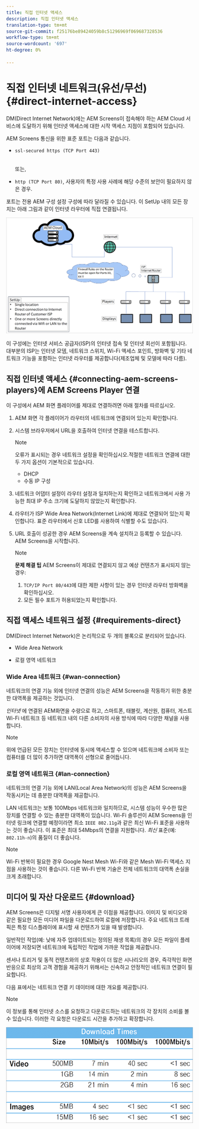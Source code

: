 ```yaml
---
title: 직접 인터넷 액세스
description: 직접 인터넷 액세스
translation-type: tm+mt
source-git-commit: f25176be89424059b8c51296969f069687328536
workflow-type: tm+mt
source-wordcount: '697'
ht-degree: 0%

---
```



# 직접 인터넷 네트워크(유선/무선) {#direct-internet-access}

DM(Direct Internet Network)에는 AEM Screens이 접속해야 하는 AEM Cloud 서비스에 도달하기 위해 인터넷 액세스에 대한 시작 액세스 지점이 포함되어 있습니다.

AEM Screens 통신을 위한 표준 포트는 다음과 같습니다.
* `ssl-secured https (TCP Port 443)`

   <br>또는,</br>

* `http (TCP Port 80)`, 사용자의 특정 사용 사례에 해당 수준의 보안이 필요하지 않은 경우.

포트는 전용 AEM 구성 설정 구성에 따라 달라질 수 있습니다. 이 SetUp 내의 모든 장치는 아래 그림과 같이 인터넷 라우터에 직접 연결됩니다.

![](/help/assets/direct-access-2.png)

이 구성에는 인터넷 서비스 공급자(ISP)의 인터넷 접속 및 인터넷 회선이 포함됩니다. 대부분의 ISP는 인터넷 모뎀, 네트워크 스위치, Wi-Fi 액세스 포인트, 방화벽 및 기타 네트워크 기능을 포함하는 인터넷 라우터를 제공합니다(제조업체 및 모델에 따라 다름).

## 직접 인터넷 액세스 {#connecting-aem-screens-players}에 AEM Screens Player 연결

이 구성에서 AEM 화면 플레이어를 제대로 연결하려면 아래 절차를 따르십시오.

1. AEM 화면 각 플레이어가 라우터의 네트워크에 연결되어 있는지 확인합니다.
1. 시스템 브라우저에서 URL을 호출하여 인터넷 연결을 테스트합니다.

   >[!NOTE]
   >오류가 표시되는 경우 네트워크 설정을 확인하십시오.적절한 네트워크 연결에 대한 두 가지 옵션이 기본적으로 있습니다.
   >* DHCP
   >* 수동 IP 구성


1. 네트워크 어댑터 설정이 라우터 설정과 일치하는지 확인하고 네트워크에서 사용 가능한 최대 IP 주소 크기에 도달하지 않았는지 확인합니다.

1. 라우터가 ISP Wide Area Network(Internet Link)에 제대로 연결되어 있는지 확인합니다. 표준 라우터에서 신호 LED를 사용하여 식별할 수도 있습니다.
1. URL 호출이 성공한 경우 AEM Screens을 계속 설치하고 등록할 수 있습니다. AEM Screens을 시작합니다.

   >[!NOTE]
   >**문제 해결 팁**
   >AEM Screens이 제대로 연결되지 않고 예상 컨텐츠가 표시되지 않는 경우:
   >
   >1. `TCP/IP Port 80/443`에 대한 제한 사항이 있는 경우 인터넷 라우터 방화벽을 확인하십시오.
   >1. 모든 필수 포트가 허용되었는지 확인합니다.


## 직접 액세스 네트워크 설정 {#requirements-direct}

DM(Direct Internet Network)은 논리적으로 두 개의 블록으로 분리되어 있습니다.

* Wide Area Network

* 로컬 영역 네트워크

### Wide Area 네트워크 {#wan-connection}

네트워크의 연결 기능 외에 인터넷 연결의 성능은 AEM Screens을 작동하기 위한 충분한 대역폭을 제공하는 것입니다.

*인터넷* 에 연결된 AEM화면을 수량으로 하고, 스마트폰, 태블릿, 계산원, 컴퓨터, 게스트 Wi-Fi 네트워크 등 네트워크 내의 다른 소비자의 사용 방식에 따라 다양한 채널을 사용합니다.

>[!NOTE]
>
>위에 언급된 모든 장치는 인터넷에 동시에 액세스할 수 있으며 네트워크에 소비자 또는 컴퓨터를 더 많이 추가하면 대역폭이 선형으로 줄어듭니다.

### 로컬 영역 네트워크 {#lan-connection}

네트워크의 연결 기능 외에 LAN(Local Area Network)의 성능은 AEM Screens을 작동시키는 데 충분한 대역폭을 제공합니다.

LAN 네트워크는 보통 100Mbps 네트워크와 일치하므로, 시스템 성능이 우수한 많은 장치를 연결할 수 있는 충분한 대역폭이 있습니다.
Wi-Fi 솔루션이 AEM Screens을 인터넷 링크에 연결할 예정이라면 최소 `IEEE 802.11g`과 같은 최신 Wi-Fi 표준을 사용하는 것이 좋습니다. 이 표준은 최대 54Mbps의 연결을 지원합니다. *최신* 표준(예: `802.11h-n`)의 품질이 더 좋습니다.

>[!NOTE]
>
>Wi-Fi 반복이 필요한 경우 Google Nest Mesh Wi-Fi와 같은 Mesh Wi-Fi 액세스 지점을 사용하는 것이 좋습니다. 다른 Wi-Fi 반복 기술은 전체 네트워크의 대역폭 손실을 크게 초래합니다.

## 미디어 및 자산 다운로드 {#download}

AEM Screens은 디지털 서명 사용자에게 큰 이점을 제공합니다. 이미지 및 비디오와 같은 필요한 모든 미디어 파일을 다운로드하여 로컬에 저장합니다. 주요 네트워크 트래픽은 특정 디스플레이에 표시할 새 컨텐츠가 있을 때 발생합니다.

일반적인 작업(예: 낮에 자주 업데이트되는 정의된 재생 목록)의 경우 모든 파일이 플레이어에 저장되면 네트워크에 독립적인 작업에 가까운 작업을 제공합니다.

센서나 트리거 및 동적 컨텐츠와의 상호 작용이 더 많은 시나리오의 경우, 즉각적인 화면 반응으로 최상의 고객 경험을 제공하기 위해서는 신속하고 안정적인 네트워크 연결이 필요합니다.

다음 표에서는 네트워크 연결 키 데이터에 대한 개요를 제공합니다.

>[!NOTE]
>
>이 정보를 통해 인터넷 소스를 요청하고 다운로드하는 네트워크의 각 장치의 소비를 볼 수 있습니다. 이러한 각 요청은 다운로드 시간을 추가하고 확장합니다.

![](/help/assets/download-times-direct.png)

